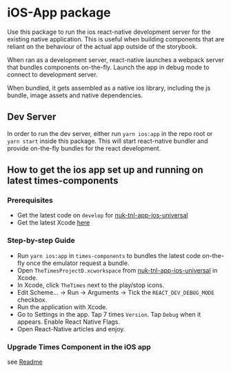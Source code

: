 # iOS-App package

Use this package to run the ios react-native development server for the
existing native application. This is useful when building components that are reliant on the
behaviour of the actual app outside of the storybook.

When ran as a development server, react-native launches a webpack server that bundles
components on-the-fly. Launch the app in debug mode to connect to development
server.

When bundled, it gets assembled as a native ios library, including the js
bundle, image assets and native dependencies.

## Dev Server

In order to run the dev server, either run `yarn ios:app` in the repo root
or `yarn start` inside this package. This will start react-native bundler and provide
on-the-fly bundles for the react development.

## How to get the ios app set up and running on latest times-components

### Prerequisites

- Get the latest code on `develop` for [nuk-tnl-app-ios-universal](https://github.com/newsuk/nuk-tnl-app-ios-universal)
- Get the latest Xcode [here](https://developer.apple.com/xcode/)

### Step-by-step Guide

- Run `yarn ios:app` in `times-components` to bundles the latest code on-the-fly once the emulator request a bundle.
- Open `TheTimesProjectD.xcworkspace` from [nuk-tnl-app-ios-universal](https://github.com/newsuk/nuk-tnl-app-ios-universal) in Xcode.
- In Xcode, click `TheTimes` next to the play/stop icons.
- Edit Scheme... -> Run -> Arguments -> Tick the `REACT_DEV_DEBUG_MODE` checkbox.
- Run the application with Xcode.
- Go to Settings in the app. Tap 7 times `Version`. Tap `Debug` when it appears. Enable React Native Flags.
- Open React-Native articles and enjoy.

### Upgrade Times Component in the iOS app

see [Readme](https://github.com/newsuk/nuk-tnl-app-ios-universal/blob/develop/README.md)
